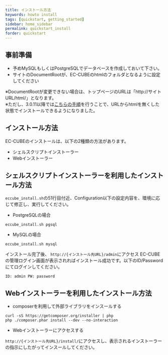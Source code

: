 ```yaml
---
title: インストール方法
keywords: howto install 
tags: [quickstart, getting_started]
sidebar: home_sidebar
permalink: quickstart_install
forder: quickstart
---
```


## 事前準備

- 予めMySQLもしくはPostgreSQLでデータベースを作成しておいて下さい。
- サイトのDocumentRootが、EC-CUBEのhtmlのフォルダとなるように設定してください  

※DocumentRootが変更できない場合は、トップページのURLは「http://サイトURL/html/」となります。  
※ただし、3.0.11以降では[こちらの手順](/quickstart_remove-html)を行うことで、URLからhtmlを無くした状態でインストールできるようになりました。


## インストール方法

EC-CUBEのインストールは、以下の2種類の方法があります。

- シェルスクリプトインストーラー
- Webインストーラー

## シェルスクリプトインストーラーを利用したインストール方法

`eccube_install.sh`の51行目付近、Configuration以下の設定内容を、環境に応じて修正し、実行してください。

- PostgreSQLの場合

```
eccube_install.sh pgsql
```

- MySQLの場合

```
eccube_install.sh mysql
```

インストール完了後、 `http://{インストール先URL}/admin`にアクセス
EC-CUBEの管理ログイン画面が表示されればインストール成功です。以下のID/Passwordにてログインしてください。

`ID: admin PW: password`

## Webインストーラーを利用したインストール方法

- composerを利用して外部ライブラリをインスールする

```
curl -sS https://getcomposer.org/installer | php
php ./composer.phar install --dev --no-interaction
```

- Webインストーラーにアクセスする

`http://{インストール先URL}/install/`にアクセスし、表示されるインストーラーの指示にしたがってインスールしてください。



